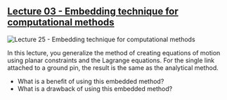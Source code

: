 ## [Lecture 03 - Embedding technique for computational methods](https://youtu.be/kuhtp8HlYnE)

![Lecture 25 - Embedding technique for computational methods](https://campuspro-uploads.s3.us-west-2.amazonaws.com/2f97aca3-fc59-4d60-903d-2957cdab1812/70dd1d67-c1fe-40d7-821e-5edb7e094d38/25_embedding.png)

In this lecture, you generalize the method of creating equations of motion using planar constraints and the Lagrange equations. For the single link attached to a ground pin, the result is the same as the analytical method. 

- What is a benefit of using this embedded method?
- What is a drawback of using this embedded method?

